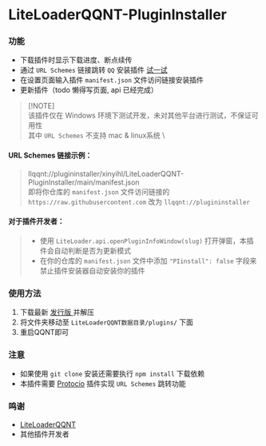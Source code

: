 # LiteLoaderQQNT-PluginInstaller

### 功能
- 下载插件时显示下载进度、断点续传
- 通过 `URL Schemes` 链接跳转 `QQ` 安装插件 [试一试](https://xinyihl.github.io/LiteLoaderQQNT-PluginInstaller/)
- 在设置页面输入插件 `manifest.json` 文件访问链接安装插件
- 更新插件（todo 懒得写页面, api 已经完成）

> [!NOTE]\
> 该插件仅在 Windows 环境下测试开发，未对其他平台进行测试，不保证可用性 \
> 其中 `URL Schemes` 不支持 mac & linux系统 \

#### URL Schemes 链接示例：   
> llqqnt://plugininstaller/xinyihl/LiteLoaderQQNT-PluginInstaller/main/manifest.json   
> 即将你仓库的 `manifest.json` 文件访问链接的 `https://raw.githubusercontent.com` 改为 `llqqnt://plugininstaller`

#### 对于插件开发者：   
> - 使用 `LiteLoader.api.openPluginInfoWindow(slug)` 打开弹窗，本插件会自动判断是否为更新模式
> - 在你的仓库的 `manifest.json` 文件中添加 `"PIinstall": false` 字段来禁止插件安装器自动安装你的插件

### 使用方法
1. 下载最新 [发行版 ](https://github.com/xinyihl/LiteLoaderQQNT-PluginInstaller/releases) 并解压
2. 将文件夹移动至 `LiteLoaderQQNT数据目录/plugins/` 下面
3. 重启QQNT即可

### 注意
- 如果使用 `git clone` 安装还需要执行 `npm install` 下载依赖
- 本插件需要 [Protocio](https://github.com/PRO-2684/protocio) 插件实现 `URL Schemes` 跳转功能

### 鸣谢
- [LiteLoaderQQNT](https://github.com/LiteLoaderQQNT/LiteLoaderQQNT) 
- 其他插件开发者